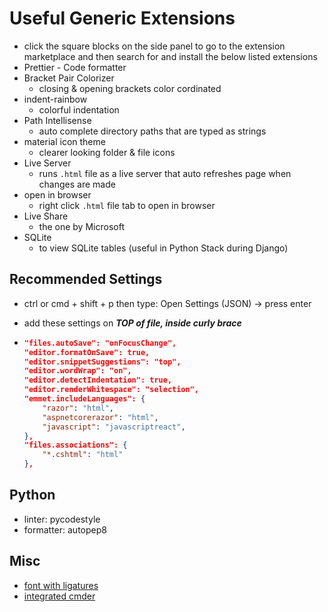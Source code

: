 # Useful Generic Extensions

- click the square blocks on the side panel to go to the extension marketplace and then search for and install the below listed extensions
- Prettier - Code formatter
- Bracket Pair Colorizer
  - closing & opening brackets color cordinated
- indent-rainbow
  - colorful indentation
- Path Intellisense
  - auto complete directory paths that are typed as strings
- material icon theme
  - clearer looking folder & file icons
- Live Server
  - runs `.html` file as a live server that auto refreshes page when changes are made
- open in browser
  - right click `.html` file tab to open in browser
- Live Share
  - the one by Microsoft
- SQLite
  - to view SQLite tables (useful in Python Stack during Django)

## Recommended Settings

- ctrl or cmd + shift + p then type: Open Settings (JSON) -> press enter
- add these settings on **_TOP of file, inside curly brace_**

- ```json
  "files.autoSave": "onFocusChange",
  "editor.formatOnSave": true,
  "editor.snippetSuggestions": "top",
  "editor.wordWrap": "on",
  "editor.detectIndentation": true,
  "editor.renderWhitespace": "selection",
  "emmet.includeLanguages": {
      "razor": "html",
      "aspnetcorerazor": "html",
      "javascript": "javascriptreact",
  },
  "files.associations": {
      "*.cshtml": "html"
  },
  ```

## Python

- linter: pycodestyle
- formatter: autopep8

## Misc

- [font with ligatures](https://dev.to/expertsinside/cascadia-code-a-new-font-for-visual-studio-code-and-terminal-47oc)
- [integrated cmder](https://winsmarts.com/using-cmder-as-integrated-shell-in-vscode-c3340714fe3c)
